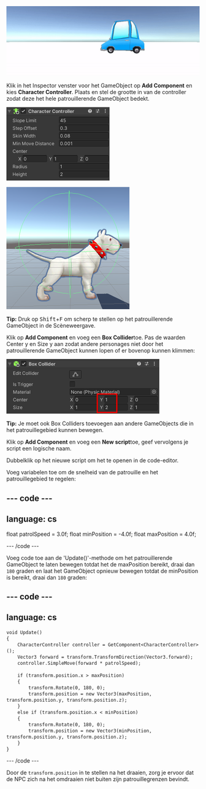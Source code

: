 ![Een gif die een Car GameObject laat zien dat naar links en rechts beweegt over de Spel weergave.](images/car-patrol.gif)

Klik in het Inspector venster voor het GameObject op **Add Component** en kies **Character Controller**. Plaats en stel de grootte in van de controller zodat deze het hele patrouillerende GameObject bedekt.

![Het Inspector venster met de Character Controller-component.](images/char-coll-dog.png)

![De Scèneweergave toont het Dog GameObject met Character Collider gemarkeerd rond het frame van de Hond.](images/scene-coll-dog.png)

**Tip:** Druk op <kbd>Shift</kbd>+<kbd>F</kbd> om scherp te stellen op het patrouillerende GameObject in de Scèneweergave.

Klik op **Add Component** en voeg een **Box Collider**toe. Pas de waarden Center y en Size y aan zodat andere personages niet door het patrouillerende GameObject kunnen lopen of er bovenop kunnen klimmen:

![Het Inspector-venster met de Box Collider-component met de eigenschappen Center y en Size y gemarkeerd.](images/box-collider.png)

**Tip:** Je moet ook Box Colliders toevoegen aan andere GameObjects die in het patrouillegebied kunnen bewegen.

Klik op **Add Component** en voeg een **New script**toe, geef vervolgens je script een logische naam.

Dubbelklik op het nieuwe script om het te openen in de code-editor.

Voeg variabelen toe om de snelheid van de patrouille en het patrouillegebied te regelen:

--- code ---
---
language: cs
---

float patrolSpeed = 3.0f;
float minPosition = -4.0f;
float maxPosition = 4.0f;

--- /code ---

Voeg code toe aan de 'Update()'-methode om het patrouillerende GameObject te laten bewegen totdat het de maxPosition bereikt, draai dan `180` graden en laat het GameObject opnieuw bewegen totdat de minPosition is bereikt, draai dan `180` graden:

--- code ---
---
language: cs
---

    void Update()
    {
        CharacterController controller = GetComponent<CharacterController>();
        Vector3 forward = transform.TransformDirection(Vector3.forward);
        controller.SimpleMove(forward * patrolSpeed);
    
        if (transform.position.x > maxPosition)
        {
            transform.Rotate(0, 180, 0);
            transform.position = new Vector3(maxPosition, transform.position.y, transform.position.z);
        }
        else if (transform.position.x < minPosition)
        {
            transform.Rotate(0, 180, 0);
            transform.position = new Vector3(minPosition, transform.position.y, transform.position.z);
        }
    }

--- /code ---

Door de `transform.position` in te stellen na het draaien, zorg je ervoor dat de NPC zich na het omdraaien niet buiten zijn patrouillegrenzen bevindt.
